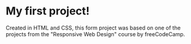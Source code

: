 # My first project!

Created in HTML and CSS, this form project was based on one of the projects from the "Responsive Web Design" course by freeCodeCamp.
